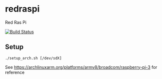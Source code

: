 # redraspi

Red Ras Pi

[![Build Status](https://travis-ci.org/raphaelmeyer/redraspi.svg?branch=master)](https://travis-ci.org/raphaelmeyer/redraspi)


## Setup

    ./setup_arch.sh [/dev/sdX]

See https://archlinuxarm.org/platforms/armv8/broadcom/raspberry-pi-3 for reference

